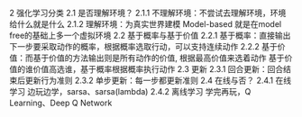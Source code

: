 # 
2	强化学习分类
2.1	是否理解环境？
2.1.1	不理解环境：不尝试去理解环境，环境给什么就是什么
2.1.2	理解环境：为真实世界建模
Model-based 就是在model free的基础上多一个虚拟环境
2.2	基于概率与基于价值
2.2.1	基于概率：直接输出下一步要采取动作的概率，根据概率选取行动，可以支持连续动作
2.2.2	基于价值：而基于价值的方法输出则是所有动作的价值, 根据最高价值来选着动作
基于价值的谁价值高选谁，基于概率根据概率执行动作
2.3	更新
2.3.1	回合更新：回合结束后更新行为准则
2.3.2	单步更新：每一步都更新准则
2.4	在线与否？
2.4.1	在线学习 边玩边学，sarsa、sarsa(lambda)
2.4.2	离线学习 学完再玩，Q Learning、Deep Q Network